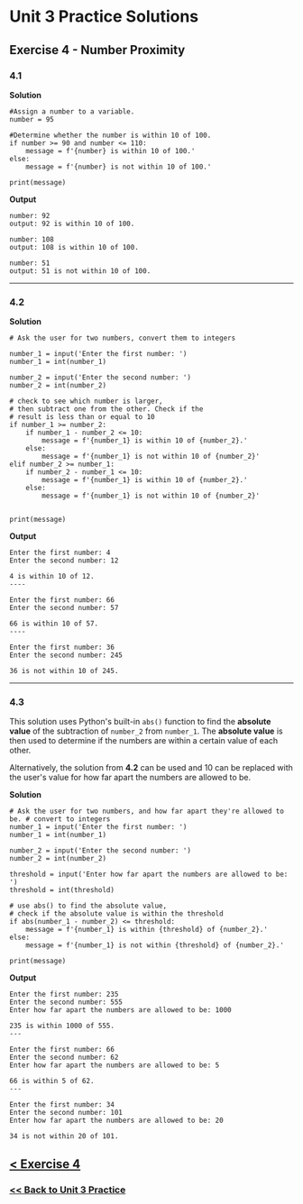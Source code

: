 # Unit 3 Practice Solutions

## Exercise 4 - Number Proximity

### **4.1**

**Solution**

    #Assign a number to a variable.
    number = 95

    #Determine whether the number is within 10 of 100.
    if number >= 90 and number <= 110:
        message = f'{number} is within 10 of 100.'
    else:
        message = f'{number} is not within 10 of 100.'

    print(message)

**Output**

    number: 92
    output: 92 is within 10 of 100.

    number: 108
    output: 108 is within 10 of 100.

    number: 51
    output: 51 is not within 10 of 100.

---

### **4.2**

**Solution**

    # Ask the user for two numbers, convert them to integers

    number_1 = input('Enter the first number: ')
    number_1 = int(number_1)

    number_2 = input('Enter the second number: ')
    number_2 = int(number_2)

    # check to see which number is larger,
    # then subtract one from the other. Check if the
    # result is less than or equal to 10
    if number_1 >= number_2:
        if number_1 - number_2 <= 10:
            message = f'{number_1} is within 10 of {number_2}.'
        else:
            message = f'{number_1} is not within 10 of {number_2}'
    elif number_2 >= number_1:
        if number_2 - number_1 <= 10:
            message = f'{number_1} is within 10 of {number_2}.'
        else:
            message = f'{number_1} is not within 10 of {number_2}'


    print(message)

**Output**

    Enter the first number: 4
    Enter the second number: 12

    4 is within 10 of 12.
    ----

    Enter the first number: 66
    Enter the second number: 57

    66 is within 10 of 57.
    ----

    Enter the first number: 36
    Enter the second number: 245

    36 is not within 10 of 245.

---

### **4.3**

This solution uses Python's built-in `abs()` function to find the **absolute value** of the subtraction of `number_2` from `number_1`. The **absolute value** is then used to determine if the numbers are within a certain value of each other.

Alternatively, the solution from **4.2** can be used and 10 can be replaced with the user's value for how far apart the numbers are allowed to be.

**Solution**

    # Ask the user for two numbers, and how far apart they're allowed to be. # convert to integers
    number_1 = input('Enter the first number: ')
    number_1 = int(number_1)

    number_2 = input('Enter the second number: ')
    number_2 = int(number_2)

    threshold = input('Enter how far apart the numbers are allowed to be: ')
    threshold = int(threshold)

    # use abs() to find the absolute value,
    # check if the absolute value is within the threshold
    if abs(number_1 - number_2) <= threshold:
        message = f'{number_1} is within {threshold} of {number_2}.'
    else:
        message = f'{number_1} is not within {threshold} of {number_2}.'

    print(message)

**Output**

    Enter the first number: 235
    Enter the second number: 555
    Enter how far apart the numbers are allowed to be: 1000

    235 is within 1000 of 555.
    ---

    Enter the first number: 66
    Enter the second number: 62
    Enter how far apart the numbers are allowed to be: 5

    66 is within 5 of 62.
    ---

    Enter the first number: 34
    Enter the second number: 101
    Enter how far apart the numbers are allowed to be: 20

    34 is not within 20 of 101.

## [< Exercise 4](../exercise_4.md)

### [<< Back to Unit 3 Practice](/practice/unit_3/)
